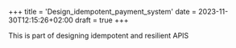 +++
title = 'Design_idempotent_payment_system'
date = 2023-11-30T12:15:26+02:00
draft = true
+++

This is part of designing idempotent and resilient APIS
